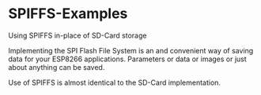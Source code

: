 # SPIFFS-Examples
Using SPIFFS in-place of SD-Card storage

Implementing the SPI Flash File System is an and convenient way of saving data for your ESP8266 applications. Parameters or data or images or just about anything can be saved.

Use of SPIFFS is almost identical to the SD-Card implementation.
